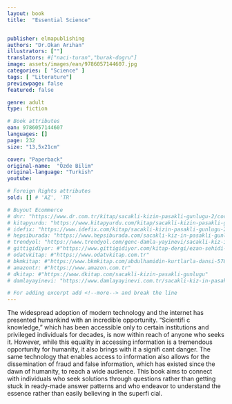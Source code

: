 ```yaml
---
layout: book
title:  "Essential Science"


publisher: elmapublishing
authors: "Dr.Okan Arıhan"
illustrators: [""]
translators: #["naci-turan","burak-dogru"]
image: assets/images/ean/9786057144607.jpg
categories: [ "Science" ]
tags: [ "Literature"]
previewpage: false
featured: false

genre: adult
type: fiction

# Book attributes
ean: 9786057144607
languages: []
page: 232
size: "13,5x21cm"

cover: "Paperback"
original-name:  "Özde Bilim"
original-language: "Turkish"
youtube:

# Foreign Rights attributes
sold: [] # 'AZ', 'TR'

# Buyout Ecommerce
# dnr: "https://www.dr.com.tr/kitap/sacakli-kizin-pasakli-gunlugu-2/cocuk-ve-genclik/genclik-10-yas/roman-oyku/urunno=0001893059001"
# kitapyurdu: "https://www.kitapyurdu.com/kitap/sacakli-kizin-pasakli-gunlugu-2-/560122.html&filter_name=Sa%C3%A7akl%C4%B1+K%C4%B1z%27%C4%B1n+Pasakl%C4%B1+G%C3%BCnl%C3%BC%C4%9F%C3%BC+2"
# idefix: "https://www.idefix.com/kitap/sacakli-kizin-pasakli-gunlugu-2/cocuk-ve-genclik/genclik-10-yas/roman-oyku/urunno=0001893059001"
# hepsiburada: "https://www.hepsiburada.com/sacakli-kiz-in-pasakli-gunlugu-2-damla-yayinevi-p-HBV000012ER86"
# trendyol: "https://www.trendyol.com/genc-damla-yayinevi/sacakli-kiz-in-pasakli-gunlugu-2-p-54825777"
# gittigidiyor: #"https://www.gittigidiyor.com/kitap-dergi/ezan-sehidi-adnan-menderes_pdp_732728793"
# odatvkitap: #"https://www.odatvkitap.com.tr"
# bkmkitap: #"https://www.bkmkitap.com/abdulhamidin-kurtlarla-dansi-578226"
# amazontr: #"https://www.amazon.com.tr"
# dkitap: #"https://www.dkitap.com/sacakli-kizin-pasakli-gunlugu"
# damlayayinevi: "https://www.damlayayinevi.com.tr/sacakli-kiz-in-pasakli-gunlugu-2-bu-iste-bi-terslik-var"

# For adding excerpt add <!--more--> and break the line
---
```

The widespread adoption of modern technology
and the internet has presented humankind with
an incredible opportunity. “Scientifi c knowledge,”
which has been accessible only to certain institutions and privileged individuals for decades, is
now within reach of anyone who seeks it. However,
while this equality in accessing information is a
tremendous opportunity for humanity, it also brings
with it a signifi cant danger. The same technology
that enables access to information also allows for
the dissemination of fraud and false information,
which has existed since the dawn of humanity, to
reach a wide audience.
This book aims to connect with individuals who
seek solutions through questions rather than getting stuck in ready-made answer patterns and who
endeavor to understand the essence rather than
easily believing in the superfi cial.
<!--more--> 

